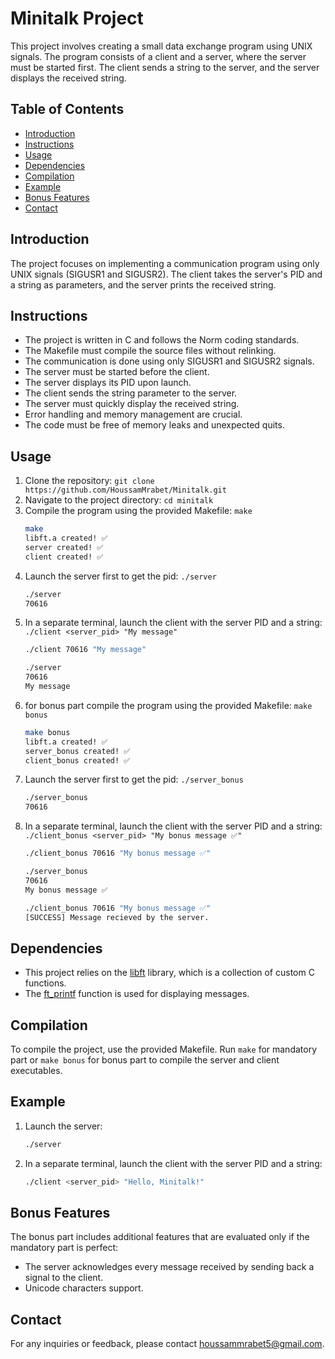 # Minitalk Project

This project involves creating a small data exchange program using UNIX signals. The program consists of a client and a server, where the server must be started first. The client sends a string to the server, and the server displays the received string.

## Table of Contents
- [Introduction](#introduction)
- [Instructions](#instructions)
- [Usage](#usage)
- [Dependencies](#dependencies)
- [Compilation](#compilation)
- [Example](#example)
- [Bonus Features](#bonus-features)
- [Contact](#contact)

## Introduction
The project focuses on implementing a communication program using only UNIX signals (SIGUSR1 and SIGUSR2). The client takes the server's PID and a string as parameters, and the server prints the received string.

## Instructions
- The project is written in C and follows the Norm coding standards.
- The Makefile must compile the source files without relinking.
- The communication is done using only SIGUSR1 and SIGUSR2 signals.
- The server must be started before the client.
- The server displays its PID upon launch.
- The client sends the string parameter to the server.
- The server must quickly display the received string.
- Error handling and memory management are crucial.
- The code must be free of memory leaks and unexpected quits.

## Usage
1. Clone the repository: `git clone https://github.com/HoussamMrabet/Minitalk.git`
2. Navigate to the project directory: `cd minitalk`
3. Compile the program using the provided Makefile: `make`
   ```bash
   make
   libft.a created! ✅
   server created! ✅
   client created! ✅
   ```
5. Launch the server first to get the pid: `./server`
   ```bash
   ./server
   70616
   
   ```
7. In a separate terminal, launch the client with the server PID and a string: `./client <server_pid> "My message"`
   ```bash
   ./client 70616 "My message"
   ```
   ```bash
   ./server
   70616
   My message

   ```
9. for bonus part compile the program using the provided Makefile: `make bonus`
    ```bash
    make bonus
    libft.a created! ✅
    server_bonus created! ✅
    client_bonus created! ✅
    ```
11. Launch the server first to get the pid: `./server_bonus`
    ```bash
    ./server_bonus
    70616
    
    ```
13. In a separate terminal, launch the client with the server PID and a string: `./client_bonus <server_pid> "My bonus message ✅"`
    ```bash
    ./client_bonus 70616 "My bonus message ✅"
    
    ```
    ```bash
    ./server_bonus
    70616
    My bonus message ✅
    
    ```
    ```bash
    ./client_bonus 70616 "My bonus message ✅"
    [SUCCESS] Message recieved by the server.
    ```

## Dependencies
- This project relies on the [libft](https://github.com/HoussamMrabet/libft.git) library, which is a collection of custom C functions.
- The [ft_printf](https://github.com/HoussamMrabet/ft_printf.git) function is used for displaying messages.

## Compilation
To compile the project, use the provided Makefile. Run `make` for mandatory part or `make bonus` for bonus part to compile the server and client executables.

## Example
1. Launch the server:
   ```bash
   ./server
   ```

2. In a separate terminal, launch the client with the server PID and a string:
   ```bash
   ./client <server_pid> "Hello, Minitalk!"
   ```

## Bonus Features
The bonus part includes additional features that are evaluated only if the mandatory part is perfect:
- The server acknowledges every message received by sending back a signal to the client.
- Unicode characters support.

## Contact
For any inquiries or feedback, please contact [houssammrabet5@gmail.com](mailto:houssammrabet5@gmail.com).
